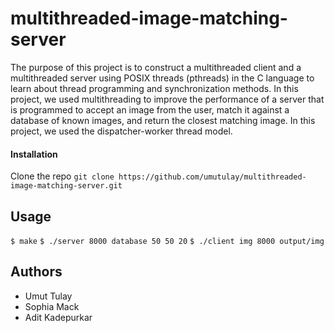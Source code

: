 # multithreaded-image-matching-server

The purpose of this project is to construct a multithreaded client and a multithreaded server using POSIX threads (pthreads) in the C language to learn about thread programming and synchronization methods. In this project, we used multithreading to improve the performance of a server that is programmed to accept an image from the user, match it against a database of known images, and return the closest matching image. In this project, we used the dispatcher-worker thread model.

#### Installation

Clone the repo
`git clone https://github.com/umutulay/multithreaded-image-matching-server.git`

## Usage

`$ make`
`$ ./server 8000 database 50 50 20`
`$ ./client img 8000 output/img`

## Authors

* Umut Tulay
* Sophia Mack
* Adit Kadepurkar
